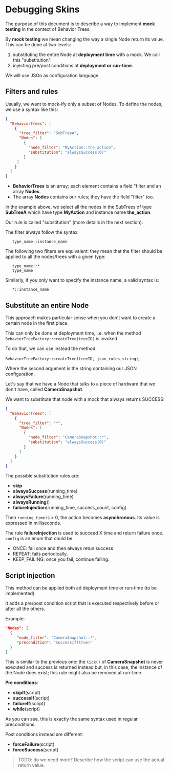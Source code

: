 # Debugging Skins

The purpose of this document is to describe a way to implement
**mock testing** in the context of Behavior Trees.

By **mock testing** we mean changing the way a single Node return its
value. This can be done at two levels:

1. substituting the entire Node at **deployment time** with a mock. We call this
"substitution".
2. injecting pre/post conditions at **deployment or run-time**.

We will use JSOn as configuration language.

## Filters and rules

Usually, we want to mock-ify only a subset of Nodes. 
To define the nodes, we use a syntax like this:

```json
{
  "BehaviorTrees": [
    {
      "tree_filter": "SubTreeA",
      "Nodes": [
        {
          "node_filter": "MyAction::the_action",
          "substitution": "alwaysSuccess(0)"
        }
     ]
    }
  ]
}
```

- **BehaviorTrees** is an array; each element contains a field "filter and an array **Nodes**. 
- The array **Nodes** contains our rules; they have the field "filter" too.

In the example above, we select all the nodes in the SubTrees of type **SubTreeA**
which have type **MyAction** and instance name **the_action**.

Our rule is called "substitution" (more details in the next section).

The filter always follow the syntax:

       type_name::instance_name

The following two filters are equivalent: they mean that the filter should be applied to all
the nodes/trees with a given type:

       type_name::*
       type_name

Similarly, if you only want to specify the instance name,
a valid syntax is:

       *::instance_name

## Substitute an entire Node

This approach makes particular sense when you don't want 
to create a certain node in the first place.

This can only be done at deployment time, i.e. when 
the method `BehaviorTreeFactory::createTree(treeID)` is invoked.

To do that, we can use instead the method:

`BehaviorTreeFactory::createTree(treeID, json_rules_string)`;

Where the second argument is the string containing our JSON
configuration.

Let's say that we have a Node that talks to a piece of hardware
that we don't have, called **CameraSnapshot**.

We want to substitute that node with a mock that always returns SUCCESS:

```json
{
  "BehaviorTrees": [
    {
      "tree_filter": "*",
      "Nodes": [
        {
          "node_filter": "CameraSnapshot::*",
          "substitution": "alwaysSuccess(0)"
        }
      ]
    }
  ]
}
```

The possible substitution rules are:

- **skip**
- **alwaysSuccess**(running_time)
- **alwaysFailure**(running_time)
- **alwaysRunning**()
- **failureInjection**(running_time, success_count, config)

Then `running_time` is > 0, the action becomes **asynchronous**.
Its value is expressed in milliseconds.

The rule **failureInjection** is used to succeed X time and return
failure once. `config` is an enum that could be:

- ONCE: fail once and then always retun success
- REPEAT: fails periodically.
- KEEP_FAILING: once you fail, continue failing.

## Script injection

This method can be applied both ad deployment time or
run-time (to be implemented).

It adds a pre/post condition script that is executed respectively
before or after all the others.

Example:

```json
"Nodes": [
  {
     "node_filter": "CameraSnapshot::*",
     "precondition": "successIf(true)"
  }
]
```

This is similar to the previous one: the `tick()` of 
**CameraSnapshot** is never executed and success is returned instead
but, in this case, the instance of the Node does exist; 
this rule might also be removed at run-time.

**Pre conditions**:

- **skipIf**(script)
- **successIf**(script)
- **failureIf**(script)
- **while**(script)

As you can see, this is exactly the same syntax used in regular preconditions.

Post conditions instead are different:

- **forceFailure**(script)
- **forceSuccess**(script)

> TODO: do we need more? Describe how the script can use the actual
return value.